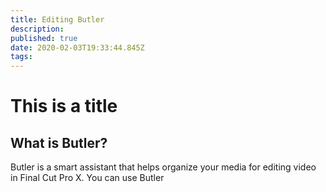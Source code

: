 ```yaml
---
title: Editing Butler
description: 
published: true
date: 2020-02-03T19:33:44.845Z
tags: 
---
```


# This is a title

## What is Butler?
Butler is a smart assistant that helps organize your media for editing video in Final Cut Pro X. You can use Butler